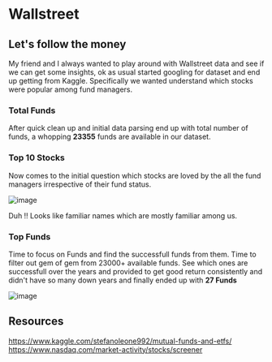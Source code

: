 # Wallstreet

## Let's follow the money
My friend and I always wanted to play around with Wallstreet data and see if we can get some insights, ok as usual started googling for dataset and end up getting from Kaggle. 
Specifically we wanted understand which stocks were popular among fund managers. 

### Total Funds
After quick clean up and initial data parsing end up with total number of funds, a whopping **23355** funds are available in our dataset.

### Top 10 Stocks
Now comes to the initial question which stocks are loved by the all the fund managers irrespective of their fund status. 

![image](https://user-images.githubusercontent.com/19653585/139560416-5bd07338-ee32-42e4-87de-d99f2830ce6d.png)

Duh !! Looks like familiar names which are mostly familiar among us. 

### Top Funds
Time to focus on Funds and find the successfull funds from them. Time to filter out gem of gem from 23000+ available funds. See which ones are successfull over the years and provided to get good return consistently and didn't have so many down years and finally ended up with **27 Funds** 

![image](https://user-images.githubusercontent.com/19653585/139560569-0bb11c38-913e-45ef-9fbf-8aaee185ec01.png)

## Resources
https://www.kaggle.com/stefanoleone992/mutual-funds-and-etfs/
https://www.nasdaq.com/market-activity/stocks/screener

